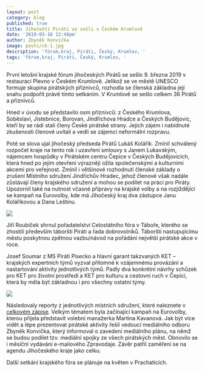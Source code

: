 ```yaml
---
layout: post
category: blog
published: true
title: Jihočeští Piráti se sešli v Českém Krumlově
date: '2019-03-16 12:48pm'
author: Zbyněk Konvička
image: posts/ck-1.jpg
description: 'fórum,kraj, Piráti, Český, Krumlov, '
tags: 'fórum,kraj, Piráti, Český, Krumlov, '
---
```

První letošní krajské fórum jihočeských Pirátů se sešlo 9. března 2019 v restauraci Plevno v Českém Krumlově. Jelikož se ve městě UNESCO formuje skupina pirátských příznivců, rozhodla se členská základna její snahu podpořit právě tímto setkáním. V Krumlově se sešlo celkem 36 Pirátů a příznivců.

Hned v úvodu se představilo osm příznivců: z Českého Krumlova, Soběslavi, Jistebnice, Borovan, Jindřichova Hradce a Českých Budějovic, kteří by se rádi stali členy České pirátské strany. Jejich zájem i nabídnuté zkušenosti členové uvítali a vedli se zájemci neformální rozpravu. 

Poté se slova ujal jihočeský předseda Pirátů Lukáš Kolářík. Zmínil schválený rozpočet kraje na tento rok i uzavření smlouvy s Janem Lukavským, nájemcem hospůdky v Pirátském centru Čepice v Českých Budějovicích, která hned po jejím otevření výrazněji ožila společenskými a kulturními akcemi pro veřejnost. Zmínil i většinové rozhodnutí členské základy o zrušení Místního sdružení Jindřichův Hradec, jehož členové však nadále zůstávají členy krajského sdružení a mohou se podílet na práci pro Piráty. Upozornil také na nutnost včasné přípravy na krajské volby a na rozjíždějící se kampaň na Eurovolby, kde má Jihočeský kraj dva zástupce Janu Koláříkovou a Dana Leštinu.

![](posts/ck-3.jpg)

Jiří Roubíček shrnul pořadatelství Celostátního fóra v Táboře, kterého se zhostili především táborští Piráti a řada dobrovolníků. Táborští nastupujícímu městu poskytnou zpětnou vazbu/návod na pořádání největší pirátské akce v roce.

Josef Soumar z MS Piráti Písecko a hlavní garant takzvaných KET – krajských expertních týmů vyzval přítomné k vzájemnému provázání a nastartování aktivity jednotlivých týmů. Padly dva konkrétní návrhy schůzek pro KET pro životní prostředí a KET pro kulturu a cestovní ruch v Čepici, která by měla být základnou i pro všechny ostatní týmy.

![](posts/ck-2.jpg)

Následovaly reporty z jednotlivých místních sdružení, které naleznete v [celkovém zápise](https://forum.pirati.cz/viewtopic.php?f=408&t=42914). Velkým tématem byla začínající kampaň na Eurovolby, kterou přijela představit volební manažerka Martina Kavanová. Jak být více vidět a lépe prezentovat pirátské aktivity řešil vedoucí mediálního odboru Zbyněk Konvička, který informoval o zavedení mediálního plánu, na němž se budou podílet tzv. mediální spojky ze všech pirátských měst. Obnovilo se i měsíční vydávání e-mailového Zpravodaje. Závěr patřil zaměření se na agendu Jihočeského kraje jako celku.

Další setkání krajského fóra se plánuje na květen v Prachaticích.
